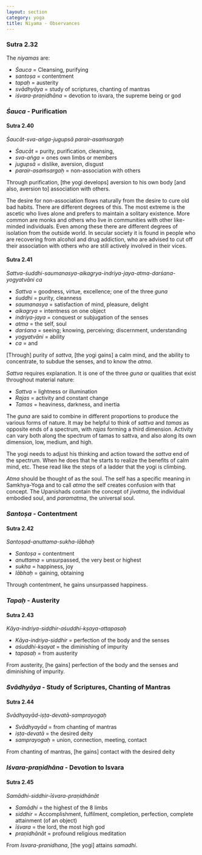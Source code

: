 ```yaml
---
layout: section
category: yoga
title: Niyama - Observances
---
```

### Sutra 2.32 
The *niyamas* are:
- *Śauca* = Cleansing, purifying
- *santoṣa* = contentment
- *tapaḥ* = austerity
- *svādhyāya* = study of scriptures, chanting of mantras
- *iśvara-praṇidhāna* = devotion to isvara, the supreme being or god

### *Śauca* - Purification

#### Sutra 2.40
*Śaucāt-sva-aṅga-jugupsā parair-asaṁsargaḥ*
- *Śaucāt* = purity, purification, cleansing,
- *sva-aṅga* = ones own limbs or members
- *jugupsā* = dislike, aversion, disgust
- *parair-asaṁsargaḥ* = non-association with others 

Through purification, [the yogi develops] aversion to his own body [and also, aversion to] association with others. 

The desire for non-association flows naturally from the desire to cure old bad habits. There are different degrees of this. The most extreme is the ascetic who lives alone and prefers to maintain a solitary existence. More common are monks and others who live in communities with other like-minded individuals. Even among these there are different degrees of isolation from the outside world. In secular society it is found in people who are recovering from alcohol and drug addiction, who are advised to cut off their association with others who are still actively involved in their vices.

#### Sutra 2.41
*Sattva-śuddhi-saumanasya-aikagrya-indriya-jaya-atma-darśana-yogyatvāni ca* 
- *Sattva* = goodness, virtue, excellence; one of the three *guna*
- *śuddhi* = purity, cleanness
- *saumanasya* = satisfaction of mind, pleasure, delight
- *aikagrya* = intentness on one object
- *indriya-jaya* = conquest or subjugation of the senses
- *atma* =  the self, soul
- *darśana* = seeing; knowing, perceiving; discernment, understanding
- *yogyatvāni* = ability
- *ca* = and

[Through] purity of *sattva*, [the yogi gains] a calm mind, and the ability to concentrate, to subdue the senses, and to know the *atma*. 

*Sattva* requires explanation. It is one of the three *guna* or qualities that exist throughout material nature:
- *Sattva* = lightness or illumination
- *Rajas* = activity and constant change
- *Tamas* = heaviness, darkness, and inertia

The *guna* are said to combine in different proportions to produce the various forms of nature. It may be helpful to think of *sattva* and *tamas* as opposite ends of a spectrum, with *rajas* forming a third dimension. Activity can vary both along the spectrum of tamas to sattva, and also along its own dimension, low, medium, and high.

The yogi needs to adjust his thinking and action toward the *sattva* end of the spectrum. When he does that he starts to realize the benefits of calm mind, etc. These read like the steps of a ladder that the yogi is climbing.

*Atma* should be thought of as the soul. The self has a specific meaning in Samkhya-Yoga and to call *atma* the self creates confusion with that concept. The Upanishads contain the concept of *jivatma*, the individual embodied soul, and *paramatma*, the universal soul.

### *Santoṣa* - Contentment

#### Sutra 2.42
*Santoṣad-anuttama-sukha-lābhaḥ*
- *Santoṣa* = contentment
- *anuttama* = unsurpassed, the very best or highest
- *sukha* = happiness, joy
- *lābhaḥ* = gaining, obtaining

Through contentment, he gains unsurpassed happiness.

### *Tapaḥ* -  Austerity

#### Sutra 2.43
*Kāya-indriya-siddhir-aśuddhi-kṣaya-attapasaḥ*  
- *Kāya-indriya-siddhir* = perfection of the body and the senses
- *aśuddhi-kṣayat* = the diminishing of impurity
- *tapasaḥ* = from austerity

From austerity, [he gains] perfection of the body and the senses and diminishing of impurity.

### *Svādhyāya* - Study of Scriptures, Chanting of Mantras

#### Sutra 2.44
*Svādhyayād-iṣṭa-devatā-samprayogaḥ*  
- *Svādhyayād* = from chanting of mantras
- *iṣṭa-devatā* = the desired deity
- *samprayogaḥ* = union, connection, meeting, contact

From chanting of mantras, [he gains] contact with the desired deity

### *Iśvara-praṇidhāna* - Devotion to Isvara

#### Sutra 2.45
*Samādhi-siddhir-īśvara-praṇidhānāt*  
- *Samādhi* = the highest of the 8 limbs
- *siddhir* = Accomplishment, fulfilment, completion, perfection, complete attainment (of an object)
- *īśvara* = the lord, the most high god
- *praṇidhānāt* = profound religious meditation

From *Isvara-pranidhana*, [the yogi] attains *samadhi*.